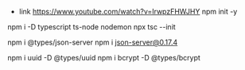 * link 
https://www.youtube.com/watch?v=IrwpzFHWJHY
npm init -y


npm i -D typescript ts-node nodemon
npx tsc --init

npm i @types/json-server
npm i json-server@0.17.4

npm i uuid -D @types/uuid
npm i bcrypt -D @types/bcrypt